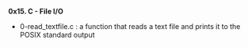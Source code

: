 **0x15. C - File I/O**

* 0-read_textfile.c : a function that reads a text file and prints it to the POSIX standard output
